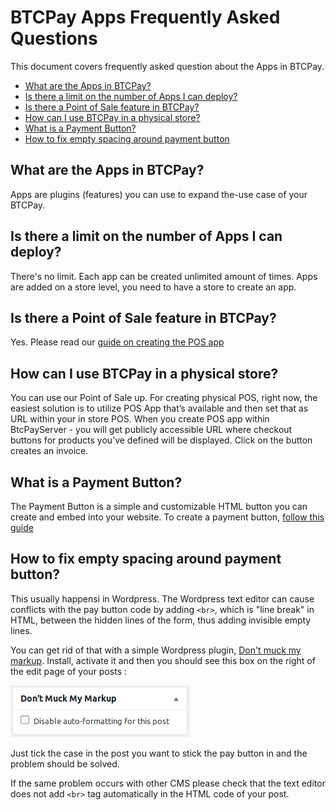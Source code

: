 # BTCPay Apps Frequently Asked Questions

This document covers frequently asked question about the Apps in BTCPay.

* [What are the Apps in BTCPay?](#what-are-the-apps-in-btcpay)
* [Is there a limit on the number of Apps I can deploy?](#is-there-a-limit-on-the-number-of-apps-i-can-deploy)
* [Is there a Point of Sale feature in BTCPay?](#is-there-a-point-of-sale-feature-in-btcpay)
* [How can I use BTCPay in a physical store?](#how-can-i-use-btcpay-in-a-physical-store)
* [What is a Payment Button?](#what-is-a-payment-button)
* [How to fix empty spacing around payment button](#how-to-fix-empty-spacing-around-payment-button)

## What are the Apps in BTCPay?
Apps are plugins (features) you can use to expand the-use case of your BTCPay.

## Is there a limit on the number of Apps I can deploy?
There's no limit. Each app can be created unlimited amount of times. Apps are added on a store level, you need to have a store to create an app.

## Is there a Point of Sale feature in BTCPay?
Yes. Please read our [guide on creating the POS app](/GettingStarted.md#creating-the-pay-button)

## How can I use BTCPay in a physical store?
You can use our Point of Sale up. For creating physical POS, right now, the easiest solution is to utilize POS App that’s available and then set that as URL within your in store POS. When you create POS app within BtcPayServer - you will get publicly accessible URL where checkout buttons for products you’ve defined will be displayed. Click on the button creates an invoice.

## What is a Payment Button?
The Payment Button is a simple and customizable HTML button you can create and embed into your website. To create a payment button, [follow this guide](/GettingStarted.md#creating-the-point-of-sale-app)

## How to fix empty spacing around payment button?
This usually happensi in Wordpress. The Wordpress text editor can cause conflicts with the pay button code by adding `<br>`, which is "line break" in HTML, between the hidden lines of the form, thus adding invisible empty lines. 

You can get rid of that with a simple Wordpress plugin, [Don't muck my markup](https://wordpress.org/plugins/dont-muck-my-markup/). Install, activate it and then you should see this box on the right of the edit page of your posts :  

![Dont-muck-markup](/img/Dont-muck-markup.png)

Just tick the case in the post you want to stick the pay button in and the problem should be solved.

If the same problem occurs with other CMS please check that the text editor does not add `<br>` tag automatically in the HTML code of your post.
